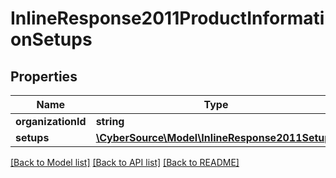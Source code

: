 # InlineResponse2011ProductInformationSetups

## Properties
Name | Type | Description | Notes
------------ | ------------- | ------------- | -------------
**organizationId** | **string** |  | [optional] 
**setups** | [**\CyberSource\Model\InlineResponse2011Setups**](InlineResponse2011Setups.md) |  | [optional] 

[[Back to Model list]](../README.md#documentation-for-models) [[Back to API list]](../README.md#documentation-for-api-endpoints) [[Back to README]](../README.md)



